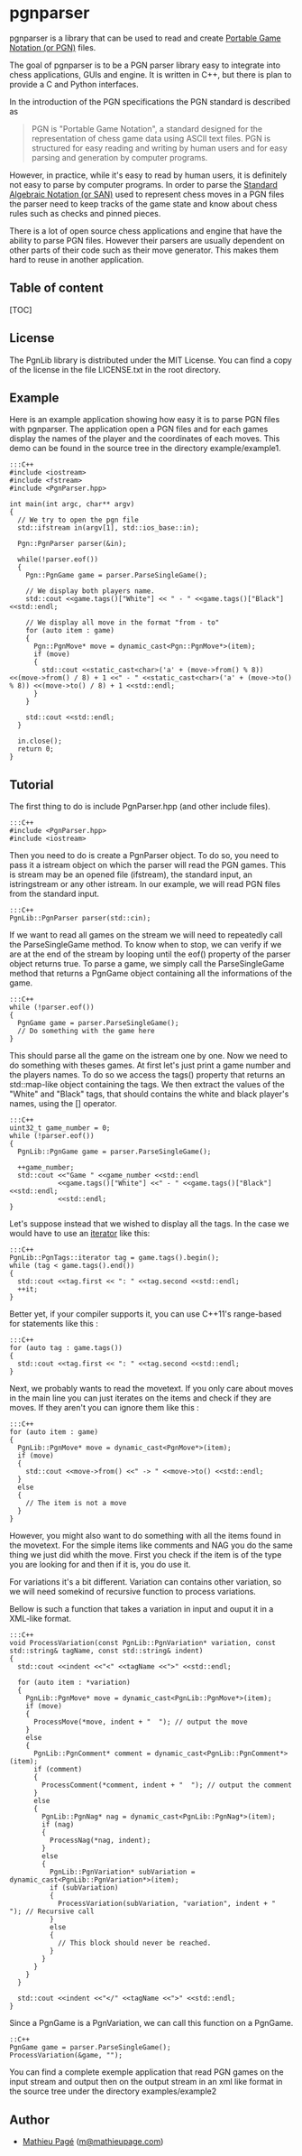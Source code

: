 pgnparser
=========

pgnparser is a library that can be used to read and create [Portable Game 
Notation (or PGN)][pgn] files.

[pgn]: http://www.saremba.de/chessgml/standards/pgn/pgn-complete.htm

The goal of pgnparser is to be a PGN parser library easy to integrate into
chess applications, GUIs and engine. It is written in C++, but there is plan
to provide a C and Python interfaces.

In the introduction of the PGN specifications the PGN standard is described as 

> PGN is "Portable Game Notation", a standard designed for the representation 
> of chess game data using ASCII text files. PGN is structured for easy reading
> and writing by human users and for easy parsing and generation by computer 
> programs.

However, in practice, while it's easy to read by human users, it is definitely 
not easy to parse by computer programs. In order to parse the [Standard 
Algebraic Notation (or SAN)][san] used to represent chess moves in a PGN files 
the parser need to keep tracks of the game state and know about chess rules 
such as checks and pinned pieces.

[san]: http://chessprogramming.wikispaces.com/Algebraic+Chess+Notation#Standard%20Algebraic%20Notation%20(SAN)

There is a lot of open source chess applications and engine that have the
ability to parse PGN files. However their parsers are usually dependent on
other parts of their code such as their move generator. This makes them hard
to reuse in another application.

Table of content
----------------

[TOC]

License
-------

The PgnLib library is distributed under the MIT License. You can find a copy 
of the license in the file LICENSE.txt in the root directory.

Example
-------

Here is an example application showing how easy it is to parse PGN files with
pgnparser. The application open a PGN files and for each games display the 
names of the player and the coordinates of each moves. This demo can be found
in the source tree in the directory example/example1.

    :::C++
    #include <iostream>
    #include <fstream>
    #include <PgnParser.hpp>

    int main(int argc, char** argv)
    {
      // We try to open the pgn file
      std::ifstream in(argv[1], std::ios_base::in);

      Pgn::PgnParser parser(&in);

      while(!parser.eof())
      {
        Pgn::PgnGame game = parser.ParseSingleGame();

        // We display both players name.
        std::cout <<game.tags()["White"] << " - " <<game.tags()["Black"] <<std::endl;

        // We display all move in the format "from - to"
        for (auto item : game)
        {
          Pgn::PgnMove* move = dynamic_cast<Pgn::PgnMove*>(item);
          if (move)
          {
            std::cout <<static_cast<char>('a' + (move->from() % 8)) <<(move->from() / 8) + 1 <<" - " <<static_cast<char>('a' + (move->to() % 8)) <<(move->to() / 8) + 1 <<std::endl;
          }
        }

        std::cout <<std::endl;
      }

      in.close();
      return 0;
    }

Tutorial
--------

The first thing to do is include PgnParser.hpp (and other include files).

    :::C++
    #include <PgnParser.hpp>
    #include <iostream>

Then you need to do is create a PgnParser object. To do so, you 
need to pass it a istream object on which the parser will read the PGN 
games. This is stream may be an opened file (ifstream), the standard input,
an istringstream or any other istream. In our example, we will read PGN files
from the standard input.

    :::C++
    PgnLib::PgnParser parser(std::cin);

If we want to read all games on the stream we will need to repeatedly call the
ParseSingleGame method. To know when to stop, we can verify if we are at the 
end of the stream by looping until the eof() property of the parser object 
returns true. To parse a game, we simply call the ParseSingleGame method that
returns a PgnGame object containing all the informations of the game.

    :::C++
    while (!parser.eof())
    {
      PgnGame game = parser.ParseSingleGame();
      // Do something with the game here
    }

This should parse all the game on the istream one by one. Now we need to do
something with theses games. At first let's just print a game number and the
players names. To do so we access the tags() property that returns an 
std::map-like object containing the tags. We then extract the values of the
"White" and "Black" tags, that should contains the white and black player's
names, using the  \[\] operator.

    :::C++
    uint32_t game_number = 0;
    while (!parser.eof())
    {
      PgnLib::PgnGame game = parser.ParseSingleGame();

      ++game_number;
      std::cout <<"Game " <<game_number <<std::endl
                <<game.tags()["White"] <<" - " <<game.tags()["Black"] <<std::endl;
                <<std::endl;
    }

Let's suppose instead that we wished to display all the tags. In the case we 
would have to use an [iterator][] like this:

[iterator]: http://en.wikipedia.org/wiki/Iterator

    :::C++
    PgnLib::PgnTags::iterator tag = game.tags().begin();
    while (tag < game.tags().end())
    {
      std::cout <<tag.first << ": " <<tag.second <<std::endl;
      ++it;
    }

Better yet, if your compiler supports it, you can use C++11's range-based for
statements like this :

    :::C++
    for (auto tag : game.tags())
    {
      std::cout <<tag.first << ": " <<tag.second <<std::endl;
    }

Next, we probably wants to read the movetext. If you only care about moves in
the main line you can just iterates on the items and check if they are moves.
If they aren't you can ignore them like this :

    :::C++
    for (auto item : game)
    {
      PgnLib::PgnMove* move = dynamic_cast<PgnMove*>(item);
      if (move)
      {
        std::cout <<move->from() <<" -> " <<move->to() <<std::endl;
      }
      else
      {
        // The item is not a move
      }
    }

However, you might also want to do something with all the items found in the
movetext. For the simple items like comments and NAG you do the same thing
we just did whith the move. First you check if the item is of the type you
are looking for and then if it is, you do use it.

For variations it's a bit different. Variation can contains other variation,
so we will need somekind of recursive function to process variations.

Bellow is such a function that takes a variation in input and ouput it in a 
XML-like format.

    :::C++
    void ProcessVariation(const PgnLib::PgnVariation* variation, const std::string& tagName, const std::string& indent)
    {
      std::cout <<indent <<"<" <<tagName <<">" <<std::endl;

      for (auto item : *variation)
      {
        PgnLib::PgnMove* move = dynamic_cast<PgnLib::PgnMove*>(item);
        if (move)
        {
          ProcessMove(*move, indent + "  "); // output the move
        }
        else
        {
          PgnLib::PgnComment* comment = dynamic_cast<PgnLib::PgnComment*>(item);
          if (comment)
          {
            ProcessComment(*comment, indent + "  "); // output the comment
          }
          else
          {
            PgnLib::PgnNag* nag = dynamic_cast<PgnLib::PgnNag*>(item);
            if (nag)
            {
              ProcessNag(*nag, indent);
            }
            else
            {
              PgnLib::PgnVariation* subVariation = dynamic_cast<PgnLib::PgnVariation*>(item);
              if (subVariation)
              {
                ProcessVariation(subVariation, "variation", indent + "  "); // Recursive call
              }
              else
              {
                // This block should never be reached.
              }
            }
          }
        }
      }

      std::cout <<indent <<"</" <<tagName <<">" <<std::endl;
    }

Since a PgnGame is a PgnVariation, we can call this function on a PgnGame.

    ::C++
    PgnGame game = parser.ParseSingleGame();
    ProcessVariation(&game, "");

You can find a complete exemple application that read PGN games on the input 
stream and output then on the output stream in an xml like format in the source
tree under the directory examples/example2

Author
------

* [Mathieu Pagé][] (<m@mathieupage.com>)

[Mathieu Pagé]: http://www.mathieupage.com
